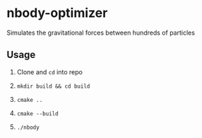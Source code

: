 # nbody-optimizer
Simulates the gravitational forces between hundreds of particles

## Usage

1. Clone and `cd` into repo

2. `mkdir build && cd build`

3. `cmake ..`

4. `cmake --build`

5. `./nbody` 